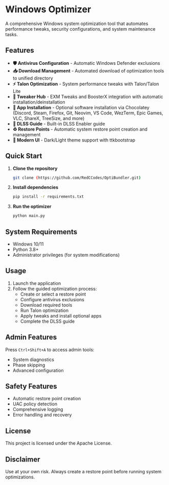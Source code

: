 # Windows Optimizer

A comprehensive Windows system optimization tool that automates performance tweaks, security configurations, and system maintenance tasks.

## Features

- **🛡️ Antivirus Configuration** - Automatic Windows Defender exclusions
- **📥 Download Management** - Automated download of optimization tools to unified directory
- **⚡ Talon Optimization** - System performance tweaks with Talon/Talon Lite
- **🔧 Tweaker Hub** - EXM Tweaks and BoosterX integration with automatic installation/deinstallation
- **📱 App Installation** - Optional software installation via Chocolatey (Discord, Steam, Firefox, Git, Neovim, VS Code, WezTerm, Epic Games, VLC, ShareX, TreeSize, and more)
- **📖 DLSS Guide** - Built-in DLSS Enabler guide
- **♻️ Restore Points** - Automatic system restore point creation and management
- **🎨 Modern UI** - Dark/Light theme support with ttkbootstrap

## Quick Start

1. **Clone the repository**
   ```bash
   git clone (https://github.com/RedCCodes/OptiBundler.git)
   ```

2. **Install dependencies**
   ```bash
   pip install -r requirements.txt
   ```

3. **Run the optimizer**
   ```bash
   python main.py
   ```

## System Requirements

- Windows 10/11
- Python 3.8+
- Administrator privileges (for system modifications)

## Usage

1. Launch the application
2. Follow the guided optimization process:
   - Create or select a restore point
   - Configure antivirus exclusions
   - Download required tools
   - Run Talon optimization
   - Apply tweaks and install optional apps
   - Complete the DLSS guide

## Admin Features

Press `Ctrl+Shift+A` to access admin tools:
- System diagnostics
- Phase skipping
- Advanced configuration

## Safety Features

- Automatic restore point creation
- UAC policy detection
- Comprehensive logging
- Error handling and recovery

## License

This project is licensed under the Apache License.

## Disclaimer

Use at your own risk. Always create a restore point before running system optimizations.
